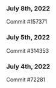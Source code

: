 ### July 8th, 2022

Commit #157371

### July 5th, 2022

Commit #314353


### July 4th, 2022

Commit #72281
